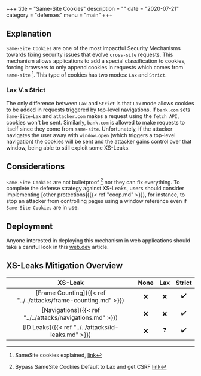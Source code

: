 +++
title = "Same-Site Cookies"
description = ""
date = "2020-07-21"
category = "defenses"
menu = "main"
+++


## Explanation

`Same-Site Cookies` are one of the most impactful Security Mechanisms towards fixing security issues that evolve `cross-site` requests. This mechanism allows applications to add a special classification to cookies, forcing browsers to only append cookies in requests which comes from `same-site` [^1]. This type of cookies has two modes: `Lax` and `Strict`.

### Lax V.s Strict

The only difference between `Lax` and `Strict` is that `Lax` mode allows cookies to be added in requests triggered by top-level navigations. If `bank.com` sets `Same-Site=Lax` and `attacker.com` makes a request using the `fetch API`, cookies won't be sent. Similarly, `bank.com` is allowed to make requests to itself since they come from `same-site`. Unfortunately, if the attacker navigates the user away with `window.open` (which triggers a top-level navigation) the cookies will be sent and the attacker gains control over that window, being able to still exploit some XS-Leaks.

## Considerations

`Same-Site Cookies` are not bulletproof [^2] nor they can fix everything. To complete the defense strategy against XS-Leaks, users should consider implementing [other protections]({{< ref "coop.md" >}}), for instance, to stop an attacker from controlling pages using a window reference even if `Same-Site Cookies` are in use.


## Deployment

Anyone interested in deploying this mechanism in web applications should take a careful look in this [web.dev](https://web.dev/samesite-cookie-recipes/) article.

## XS-Leaks Mitigation Overview

|                           XS-Leak                                 |  None |  Lax   | Strict |
|:-----------------------------------------------------------------:|:-----:|:------:|:------:|
| [Frame Counting]({{< ref "../../attacks/frame-counting.md" >}})   |   ❌  |   ❌   |  ✔️   |
| [Navigations]({{< ref "../../attacks/navigations.md" >}})         |   ❌  |   ❌   |  ✔️   |
| [ID Leaks]({{< ref "../../attacks/id-leaks.md" >}})               |   ❌  |   ❓  |  ✔️   |

[^1]: SameSite cookies explained, [link](https://web.dev/samesite-cookies-explained/)
[^2]: Bypass SameSite Cookies Default to Lax and get CSRF [link](https://medium.com/@renwa/bypass-samesite-cookies-default-to-lax-and-get-csrf-343ba09b9f2b)

